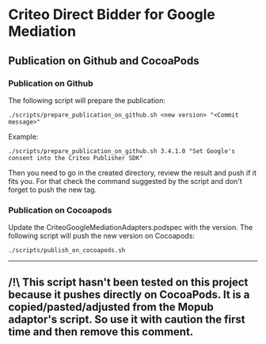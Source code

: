 # Criteo Direct Bidder for Google Mediation

## Publication on Github and CocoaPods

### Publication on Github

The following script will prepare the publication:

    ./scripts/prepare_publication_on_github.sh <new version> "<Commit message>"

Example:

    ./scripts/prepare_publication_on_github.sh 3.4.1.0 "Set Google's consent into the Criteo Publisher SDK"

Then you need to go in the created directory, review the result and push if it fits you.
For that check the command suggested by the script and don't forget to push the new tag.

### Publication on Cocoapods

Update the CriteoGoogleMediationAdapters.podspec with the version.
The following script will push the new version on Cocoapods:

    ./scripts/publish_on_cocoapods.sh

---------------------------------
/!\ This script hasn't been tested on this project because it pushes directly
on CocoaPods. It is a copied/pasted/adjusted from the Mopub adaptor's script.
So use it with caution the first time and then remove this comment.
---------------------------------
